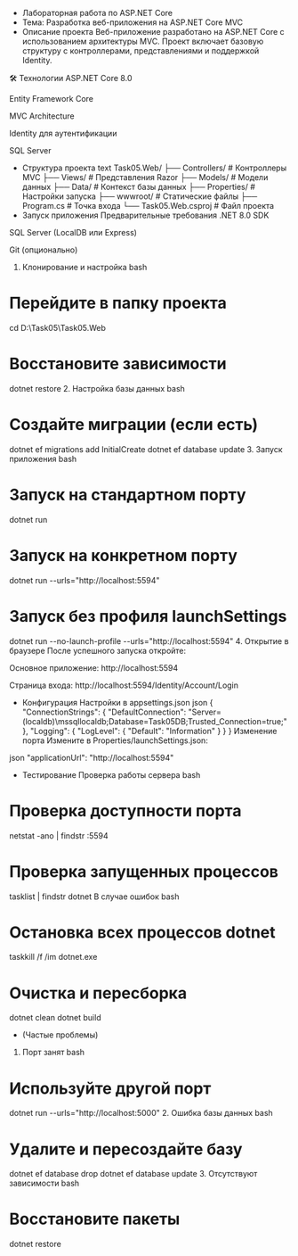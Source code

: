 - Лабораторная работа по ASP.NET Core
- Тема: Разработка веб-приложения на ASP.NET Core MVC
- Описание проекта
Веб-приложение разработано на ASP.NET Core с использованием архитектуры MVC. Проект включает базовую структуру с контроллерами, представлениями и поддержкой Identity.

🛠 Технологии
ASP.NET Core 8.0

Entity Framework Core

MVC Architecture

Identity для аутентификации

SQL Server

- Структура проекта
text
Task05.Web/
├── Controllers/          # Контроллеры MVC
├── Views/               # Представления Razor
├── Models/              # Модели данных
├── Data/                # Контекст базы данных
├── Properties/          # Настройки запуска
├── wwwroot/             # Статические файлы
├── Program.cs           # Точка входа
└── Task05.Web.csproj    # Файл проекта
- Запуск приложения
Предварительные требования
.NET 8.0 SDK

SQL Server (LocalDB или Express)

Git (опционально)

1. Клонирование и настройка
bash
# Перейдите в папку проекта
cd D:\Task05\Task05.Web

# Восстановите зависимости
dotnet restore
2. Настройка базы данных
bash
# Создайте миграции (если есть)
dotnet ef migrations add InitialCreate
dotnet ef database update
3. Запуск приложения
bash
# Запуск на стандартном порту
dotnet run

# Запуск на конкретном порту
dotnet run --urls="http://localhost:5594"

# Запуск без профиля launchSettings
dotnet run --no-launch-profile --urls="http://localhost:5594"
4. Открытие в браузере
После успешного запуска откройте:

Основное приложение: http://localhost:5594

Страница входа: http://localhost:5594/Identity/Account/Login

- Конфигурация
Настройки в appsettings.json
json
{
  "ConnectionStrings": {
    "DefaultConnection": "Server=(localdb)\\mssqllocaldb;Database=Task05DB;Trusted_Connection=true;"
  },
  "Logging": {
    "LogLevel": {
      "Default": "Information"
    }
  }
}
Изменение порта
Измените в Properties/launchSettings.json:

json
"applicationUrl": "http://localhost:5594"
- Тестирование
Проверка работы сервера
bash
# Проверка доступности порта
netstat -ano | findstr :5594

# Проверка запущенных процессов
tasklist | findstr dotnet
В случае ошибок
bash
# Остановка всех процессов dotnet
taskkill /f /im dotnet.exe

# Очистка и пересборка
dotnet clean
dotnet build

- (Частые проблемы)
1. Порт занят
bash
# Используйте другой порт
dotnet run --urls="http://localhost:5000"
2. Ошибка базы данных
bash
# Удалите и пересоздайте базу
dotnet ef database drop
dotnet ef database update
3. Отсутствуют зависимости
bash
# Восстановите пакеты
dotnet restore